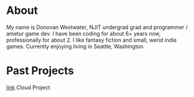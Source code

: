 # About
My name is Donovan Westwater, NJIT undergrad grad and programmer / ametur game dev. 
I have been coding for about 6+ years now, professionally for about 2. 
I like fantasy fiction and small, werid indie games. Currently enjoying living in Seattle, Washington
# Past Projects
[link](/_pages/CloudProject.md) Cloud Project
